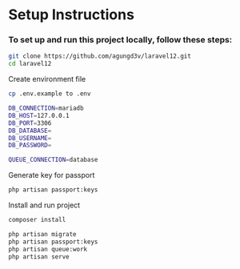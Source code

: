 # Setup Instructions

### To set up and run this project locally, follow these steps:

```bash
git clone https://github.com/agungd3v/laravel12.git
cd laravel12
```

Create environment file
```bash
cp .env.example to .env

DB_CONNECTION=mariadb
DB_HOST=127.0.0.1
DB_PORT=3306
DB_DATABASE=
DB_USERNAME=
DB_PASSWORD=

QUEUE_CONNECTION=database
```

Generate key for passport
```bash
php artisan passport:keys
```

Install and run project
```bash
composer install

php artisan migrate
php artisan passport:keys
php artisan queue:work
php artisan serve
```
